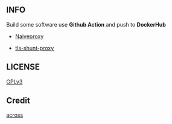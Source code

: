 ## INFO
Build some software use **Github Action** and push to **DockerHub**		

- [Naiveproxy](https://github.com/klzgrad/naiveproxy)		

- [tls-shunt-proxy](https://github.com/liberal-boy/tls-shunt-proxy)		

## LICENSE
[GPLv3](https://github.com/charlieethan/build/blob/master/LICENSE)		

## Credit
[across](https://github.com/teddysun/across)